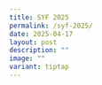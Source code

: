 ```yaml
---
title: SYF 2025
permalink: /syf-2025/
date: 2025-04-17
layout: post
description: ""
image: ""
variant: tiptap
---
```

